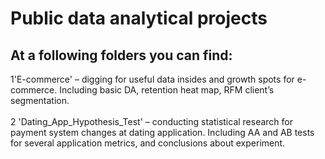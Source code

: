 # Public data analytical projects

## At a following folders you can find:

1'E-commerce' – digging for useful data insides and growth spots for e-commerce. Including basic DA, retention heat map, RFM client’s segmentation.<br><br>
2 'Dating_App_Hypothesis_Test' – conducting statistical research for payment system changes at dating application. Including AA and AB tests for several application metrics, and conclusions about experiment.